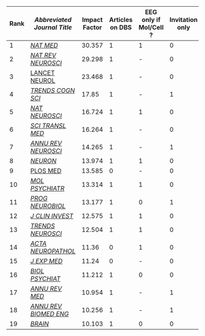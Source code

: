 <table>
<thead>
<tr class="header">
<th><strong>Rank</strong></th>
<th><em><strong>Abbreviated Journal Title</strong></em></th>
<th><strong>Impact Factor</strong></th>
<th><strong>Articles on DBS</strong></th>
<th><strong>EEG only if Mol/Cell ?</strong></th>
<th><strong>Invitation only</strong></th>
<th><strong>Reviews /Trials only</strong></th>
<th><strong>Brief Reports possible</strong></th>
<th><strong>Publisher</strong></th>
</tr>
</thead>
<tbody>
<tr class="odd">
<td>1</td>
<td><a href="http://admin-apps.webofknowledge.com/JCR/JCR?RQ=RECORD&amp;rank=1&amp;journal=NAT+MED"><em>NAT MED</em></a></td>
<td>30.357</td>
<td>1</td>
<td>1</td>
<td>0</td>
<td>0</td>
<td>1</td>
<td>Nature</td>
</tr>
<tr class="even">
<td>2</td>
<td><a href="http://admin-apps.webofknowledge.com/JCR/JCR?RQ=RECORD&amp;journal=NAT+REV+NEUROSCI"><em>NAT REV NEUROSCI</em></a></td>
<td>29.298</td>
<td>1</td>
<td>-</td>
<td>0</td>
<td>R</td>
<td>0</td>
<td>Nature</td>
</tr>
<tr class="odd">
<td>3</td>
<td><a href="http://admin-apps.webofknowledge.com/JCR/JCR?RQ=RECORD&amp;rank=1&amp;journal=LANCET+NEUROL">LANCET NEUROL</a></td>
<td>23.468</td>
<td>1</td>
<td>-</td>
<td>0</td>
<td>T</td>
<td>0</td>
<td>Elsevier</td>
</tr>
<tr class="even">
<td>4</td>
<td><a href="http://admin-apps.webofknowledge.com/JCR/JCR?RQ=RECORD&amp;journal=TRENDS+COGN+SCI"><em>TRENDS COGN SCI</em></a></td>
<td>17.85</td>
<td>1</td>
<td>-</td>
<td>1</td>
<td>R</td>
<td>0</td>
<td>Cell</td>
</tr>
<tr class="odd">
<td>5</td>
<td><a href="http://admin-apps.webofknowledge.com/JCR/JCR?RQ=RECORD&amp;journal=NAT+NEUROSCI"><em>NAT NEUROSCI</em></a></td>
<td>16.724</td>
<td>1</td>
<td>1</td>
<td>0</td>
<td>0</td>
<td>1</td>
<td>Nature</td>
</tr>
<tr class="even">
<td>6</td>
<td><a href="http://admin-apps.webofknowledge.com/JCR/JCR?RQ=RECORD&amp;rank=2&amp;journal=SCI+TRANSL+MED"><em>SCI TRANSL MED</em></a></td>
<td>16.264</td>
<td>1</td>
<td>-</td>
<td>0</td>
<td>0</td>
<td>0</td>
<td>Science</td>
</tr>
<tr class="odd">
<td>7</td>
<td><a href="http://admin-apps.webofknowledge.com/JCR/JCR?RQ=RECORD&amp;journal=ANNU+REV+NEUROSCI"><em>ANNU REV NEUROSCI</em></a></td>
<td>14.265</td>
<td>1</td>
<td>-</td>
<td>1</td>
<td>R</td>
<td>0</td>
<td>Annual Reviews</td>
</tr>
<tr class="even">
<td>8</td>
<td><a href="http://admin-apps.webofknowledge.com/JCR/JCR?RQ=RECORD&amp;journal=NEURON"><em>NEURON</em></a></td>
<td>13.974</td>
<td>1</td>
<td>1</td>
<td>0</td>
<td>0</td>
<td>1</td>
<td>Cell</td>
</tr>
<tr class="odd">
<td>9</td>
<td><a href="http://admin-apps.webofknowledge.com/JCR/JCR?RQ=RECORD&amp;rank=1&amp;journal=PLOS+MED">PLOS MED</a></td>
<td>13.585</td>
<td>0</td>
<td>-</td>
<td>0</td>
<td>0</td>
<td>0</td>
<td>PLoS</td>
</tr>
<tr class="even">
<td>10</td>
<td><a href="http://admin-apps.webofknowledge.com/JCR/JCR?RQ=RECORD&amp;journal=MOL+PSYCHIATR"><em>MOL PSYCHIATR</em></a></td>
<td>13.314</td>
<td>1</td>
<td>1</td>
<td>0</td>
<td>0</td>
<td>0</td>
<td>Nature</td>
</tr>
<tr class="odd">
<td>11</td>
<td><a href="http://admin-apps.webofknowledge.com/JCR/JCR?RQ=RECORD&amp;journal=PROG+NEUROBIOL"><em>PROG NEUROBIOL</em></a></td>
<td>13.177</td>
<td>1</td>
<td>0</td>
<td>1</td>
<td>R</td>
<td>0</td>
<td>Elsevier</td>
</tr>
<tr class="even">
<td>12</td>
<td><a href="http://admin-apps.webofknowledge.com/JCR/JCR?RQ=RECORD&amp;rank=3&amp;journal=J+CLIN+INVEST"><em>J CLIN INVEST</em></a></td>
<td>12.575</td>
<td>1</td>
<td>1</td>
<td>0</td>
<td>0</td>
<td>1</td>
<td>ASCI</td>
</tr>
<tr class="odd">
<td>13</td>
<td><a href="http://admin-apps.webofknowledge.com/JCR/JCR?RQ=RECORD&amp;journal=TRENDS+NEUROSCI"><em>TRENDS NEUROSCI</em></a></td>
<td>12.504</td>
<td>1</td>
<td>1</td>
<td>0</td>
<td>R</td>
<td>0</td>
<td>Cell</td>
</tr>
<tr class="even">
<td>14</td>
<td><a href="http://admin-apps.webofknowledge.com/JCR/JCR?RQ=RECORD&amp;journal=ACTA+NEUROPATHOL"><em>ACTA NEUROPATHOL</em></a></td>
<td>11.36</td>
<td>0</td>
<td>1</td>
<td>0</td>
<td>0</td>
<td>1</td>
<td>Springer</td>
</tr>
<tr class="odd">
<td>15</td>
<td><a href="http://admin-apps.webofknowledge.com/JCR/JCR?RQ=RECORD&amp;rank=4&amp;journal=J+EXP+MED"><em>J EXP MED</em></a></td>
<td>11.24</td>
<td>0</td>
<td>-</td>
<td>0</td>
<td>0</td>
<td>1</td>
<td>RUP</td>
</tr>
<tr class="even">
<td>16</td>
<td><a href="http://admin-apps.webofknowledge.com/JCR/JCR?RQ=RECORD&amp;journal=BIOL+PSYCHIAT"><em>BIOL PSYCHIAT</em></a></td>
<td>11.212</td>
<td>1</td>
<td>0</td>
<td>0</td>
<td>0</td>
<td>0</td>
<td>Elsevier</td>
</tr>
<tr class="odd">
<td>17</td>
<td><a href="http://admin-apps.webofknowledge.com/JCR/JCR?RQ=RECORD&amp;rank=5&amp;journal=ANNU+REV+MED"><em>ANNU REV MED</em></a></td>
<td>10.954</td>
<td>1</td>
<td>-</td>
<td>1</td>
<td>R</td>
<td>0</td>
<td>Annual Reviews</td>
</tr>
<tr class="even">
<td>18</td>
<td><a href="http://admin-apps.webofknowledge.com/JCR/JCR?RQ=RECORD&amp;rank=1&amp;journal=ANNU+REV+BIOMED+ENG"><em>ANNU REV BIOMED ENG</em></a></td>
<td>10.256</td>
<td>1</td>
<td>-</td>
<td>1</td>
<td>R</td>
<td>0</td>
<td>Annual Reviews</td>
</tr>
<tr class="odd">
<td>19</td>
<td><a href="http://admin-apps.webofknowledge.com/JCR/JCR?RQ=RECORD&amp;journal=BRAIN"><em>BRAIN</em></a></td>
<td>10.103</td>
<td>1</td>
<td>0</td>
<td>0</td>
<td>0</td>
<td>1</td>
<td>Oxford</td>
</tr>
</tbody>
</table>
